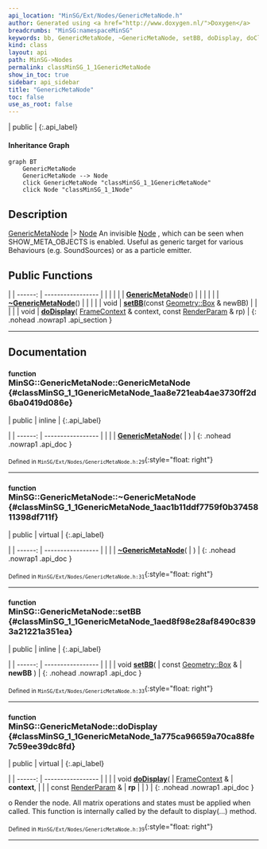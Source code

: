 ```yaml
---
api_location: "MinSG/Ext/Nodes/GenericMetaNode.h"
author: Generated using <a href="http://www.doxygen.nl/">Doxygen</a>
breadcrumbs: "MinSG:namespaceMinSG"
keywords: bb, GenericMetaNode, ~GenericMetaNode, setBB, doDisplay, doClone, doGetBB
kind: class
layout: api
path: MinSG->Nodes
permalink: classMinSG_1_1GenericMetaNode
show_in_toc: true
sidebar: api_sidebar
title: "GenericMetaNode"
toc: false
use_as_root: false
---
```


| public |
{:.api_label}

#### Inheritance Graph

```mermaid
graph BT
	GenericMetaNode
	GenericMetaNode --> Node
	click GenericMetaNode "classMinSG_1_1GenericMetaNode"
	click Node "classMinSG_1_1Node"
```

## Description



 [GenericMetaNode](classMinSG_1_1GenericMetaNode) |> [Node](classMinSG_1_1Node) An invisible [Node](classMinSG_1_1Node) , which can be seen when SHOW_META_OBJECTS is enabled. Useful as generic target for various Behaviours (e.g. SoundSources) or as a particle emitter.



## Public Functions

|
| ------: | ----------------- |
|  | |
|  | **[GenericMetaNode](#classMinSG_1_1GenericMetaNode_1aa8e721eab4ae3730ff2d6ba0419d086e)**() |
|  | |
|  | **[~GenericMetaNode](#classMinSG_1_1GenericMetaNode_1aac1b11ddf7759f0b3745811398df711f)**() |
|  | |
| void | **[setBB](#classMinSG_1_1GenericMetaNode_1aed8f98e28af8490c8393a21221a351ea)**(const [Geometry::Box](namespaceGeometry#namespaceGeometry_1a02eb80497cc2daa40fba114c929f877a) & newBB) |
|  | |
| void | **[doDisplay](#classMinSG_1_1GenericMetaNode_1a775ca96659a70ca88fe7c59ee39dc8fd)**( [FrameContext](classMinSG_1_1FrameContext) & context, const [RenderParam](classMinSG_1_1RenderParam) & rp) |
{: .nohead .nowrap1 .api_section }


-------------------------------------------------------------------

## Documentation

### <small>function</small><br/> MinSG::GenericMetaNode::GenericMetaNode {#classMinSG_1_1GenericMetaNode_1aa8e721eab4ae3730ff2d6ba0419d086e}

| public | inline |
{:.api_label}

|
| ------: | ----------------- |
|  |
|  **[GenericMetaNode](#classMinSG_1_1GenericMetaNode_1aa8e721eab4ae3730ff2d6ba0419d086e)**( |  ) |
{: .nohead .nowrap1 .api_doc }





<sub>Defined in `MinSG/Ext/Nodes/GenericMetaNode.h:29`</sub>{:style="float: right"}

-------------------------------------------------------------------

### <small>function</small><br/> MinSG::GenericMetaNode::~GenericMetaNode {#classMinSG_1_1GenericMetaNode_1aac1b11ddf7759f0b3745811398df711f}

| public | virtual |
{:.api_label}

|
| ------: | ----------------- |
|  |
|  **[~GenericMetaNode](#classMinSG_1_1GenericMetaNode_1aac1b11ddf7759f0b3745811398df711f)**( |  ) |
{: .nohead .nowrap1 .api_doc }





<sub>Defined in `MinSG/Ext/Nodes/GenericMetaNode.h:31`</sub>{:style="float: right"}

-------------------------------------------------------------------

### <small>function</small><br/> MinSG::GenericMetaNode::setBB {#classMinSG_1_1GenericMetaNode_1aed8f98e28af8490c8393a21221a351ea}

| public | inline |
{:.api_label}

|
| ------: | ----------------- |
|  |
| void **[setBB](#classMinSG_1_1GenericMetaNode_1aed8f98e28af8490c8393a21221a351ea)**( | const [Geometry::Box](namespaceGeometry#namespaceGeometry_1a02eb80497cc2daa40fba114c929f877a) & | **newBB** ) |
{: .nohead .nowrap1 .api_doc }





<sub>Defined in `MinSG/Ext/Nodes/GenericMetaNode.h:33`</sub>{:style="float: right"}

-------------------------------------------------------------------

### <small>function</small><br/> MinSG::GenericMetaNode::doDisplay {#classMinSG_1_1GenericMetaNode_1a775ca96659a70ca88fe7c59ee39dc8fd}

| public | virtual |
{:.api_label}

|
| ------: | ----------------- |
|  |
| void **[doDisplay](#classMinSG_1_1GenericMetaNode_1a775ca96659a70ca88fe7c59ee39dc8fd)**( |  [FrameContext](classMinSG_1_1FrameContext) & | **context**, |
| | const [RenderParam](classMinSG_1_1RenderParam) & | **rp** |
|   ) |
{: .nohead .nowrap1 .api_doc }



o Render the node. All matrix operations and states must be applied when called. This function is internally called by the default to display(...) method.



<sub>Defined in `MinSG/Ext/Nodes/GenericMetaNode.h:39`</sub>{:style="float: right"}

-------------------------------------------------------------------


